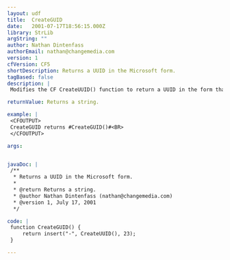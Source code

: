 ```yaml
---
layout: udf
title:  CreateGUID
date:   2001-07-17T18:56:15.000Z
library: StrLib
argString: ""
author: Nathan Dintenfass
authorEmail: nathan@changemedia.com
version: 1
cfVersion: CF5
shortDescription: Returns a UUID in the Microsoft form.
tagBased: false
description: |
 Modifies the CF CreateUUID() function to return a UUID in the form that Microsoft uses.

returnValue: Returns a string.

example: |
 <CFOUTPUT>
 CreateGUID returns #CreateGUID()#<BR>
 </CFOUTPUT>

args:


javaDoc: |
 /**
  * Returns a UUID in the Microsoft form.
  * 
  * @return Returns a string. 
  * @author Nathan Dintenfass (nathan@changemedia.com) 
  * @version 1, July 17, 2001 
  */

code: |
 function CreateGUID() {
     return insert("-", CreateUUID(), 23);
 }

---
```



